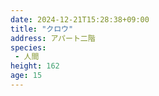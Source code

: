 ```yaml
---
date: 2024-12-21T15:28:38+09:00
title: "クロウ"
address: アパート二階
species:
 - 人間
height: 162
age: 15
---
```


